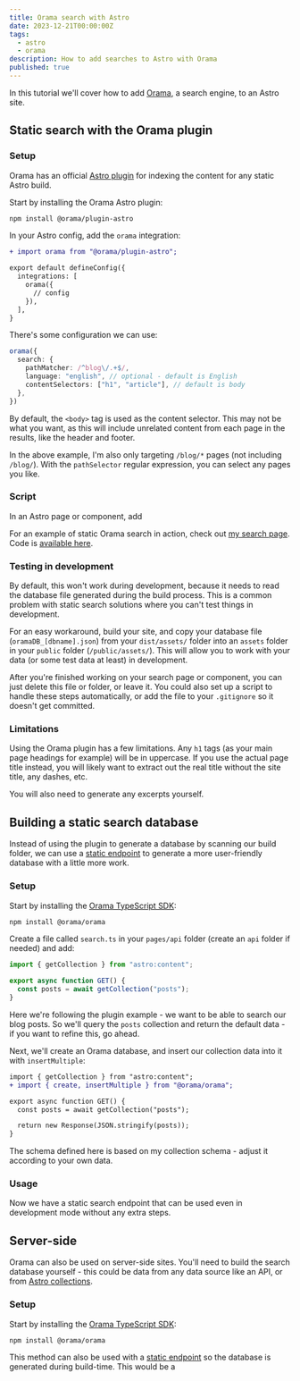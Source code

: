 ```yaml
---
title: Orama search with Astro
date: 2023-12-21T00:00:00Z
tags:
  - astro
  - orama
description: How to add searches to Astro with Orama
published: true
---
```


In this tutorial we'll cover how to add [Orama](https://oramasearch.com/), a search engine, to an Astro site.

## Static search with the Orama plugin

### Setup

Orama has an official [Astro plugin](https://docs.oramasearch.com/open-source/plugins/plugin-astro.html) for indexing the content for any static Astro build.

Start by installing the Orama Astro plugin:

```sh
npm install @orama/plugin-astro
```

In your Astro config, add the `orama` integration:

```diff lang="js" title="astro.config.mjs"
+ import orama from "@orama/plugin-astro";

export default defineConfig({
  integrations: [
    orama({
      // config
    }),
  ],
}
```

There's some configuration we can use:

```ts title="astro.config.mjs"
orama({
  search: {
    pathMatcher: /^blog\/.+$/,
    language: "english", // optional - default is English 
    contentSelectors: ["h1", "article"], // default is body
  },
})
```

By default, the `<body>` tag is used as the content selector. This may not be what you want, as this will include unrelated content from each page in the results, like the header and footer.

In the above example, I'm also only targeting `/blog/*` pages (not including `/blog/`). With the `pathSelector` regular expression, you can select any pages you like.

### Script

In an Astro page or component, add 


For an example of static Orama search in action, check out [my search page](/search). Code is [available here](https://github.com/alexnguyennz/alexnguyen.co.nz/blob/main/src/pages/search.astro#L25).

### Testing in development 

By default, this won't work during development, because it needs to read the database file generated during the build process. This is a common problem with static search solutions where you can't test things in development.

For an easy workaround, build your site, and copy your database file (`oramaDB_[dbname].json`) from your `dist/assets/` folder into an `assets` folder in your `public` folder (`/public/assets/`). This will allow you to work with your data (or some test data at least) in development.

After you're finished working on your search page or component, you can just delete this file or folder, or leave it. You could also set up a script to handle these steps automatically, or add the file to your `.gitignore` so it doesn't get committed.

### Limitations

Using the Orama plugin has a few limitations. Any `h1` tags (as your main page headings for example) will be in uppercase. If you use the actual page title instead, you will likely want to extract out the real title without the site title, any dashes, etc.

You will also need to generate any excerpts yourself.

## Building a static search database

Instead of using the plugin to generate a database by scanning our build folder, we can use a [static endpoint](https://docs.astro.build/en/core-concepts/endpoints/#static-file-endpoints) to generate a more user-friendly database with a little more work.

### Setup

Start by installing the [Orama TypeScript SDK](https://docs.oramasearch.com/open-source/#installation):

```sh
npm install @orama/orama
```

Create a file called `search.ts` in your `pages/api` folder (create an `api` folder if needed) and add:

```ts title="search.ts"
import { getCollection } from "astro:content";

export async function GET() {
  const posts = await getCollection("posts");
}
```

Here we're following the plugin example - we want to be able to search our blog posts. So we'll query the `posts` collection and return the default data - if you want to refine this, go ahead.

Next, we'll create an Orama database, and insert our collection data into it with `insertMultiple`:

```diff lang="ts" title="search.ts"
import { getCollection } from "astro:content";
+ import { create, insertMultiple } from "@orama/orama";

export async function GET() {
  const posts = await getCollection("posts");

  return new Response(JSON.stringify(posts));
}
```

The schema defined here is based on my collection schema - adjust it according to your own data.




### Usage

Now we have a static search endpoint that can be used even in development mode without any extra steps.



## Server-side 

Orama can also be used on server-side sites. You'll need to build the search database yourself - this could be data from any data source like an API, or from [Astro collections](https://docs.astro.build/en/guides/content-collections/).


### Setup

Start by installing the [Orama TypeScript SDK](https://docs.oramasearch.com/open-source/#installation):

```sh
npm install @orama/orama
```

This method can also be used with a [static endpoint](https://docs.astro.build/en/core-concepts/endpoints/#static-file-endpoints) so the database is generated during build-time. This would be a  